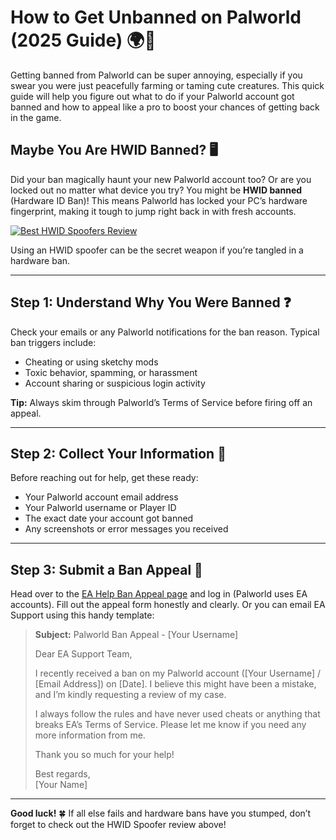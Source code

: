 # How to Get Unbanned on Palworld (2025 Guide) 🌍🚫

Getting banned from Palworld can be super annoying, especially if you swear you were just peacefully farming or taming cute creatures. This quick guide will help you figure out what to do if your Palworld account got banned and how to appeal like a pro to boost your chances of getting back in the game.

## Maybe You Are HWID Banned? 🖥️

Did your ban magically haunt your new Palworld account too? Or are you locked out no matter what device you try? You might be **HWID banned** (Hardware ID Ban)! This means Palworld has locked your PC’s hardware fingerprint, making it tough to jump right back in with fresh accounts.

[![Best HWID Spoofers Review](https://img.shields.io/badge/Best%20HWID%20Spoofers-Read%20Review-brightgreen?style=for-the-badge&logo=origin)](https://hwid-spoofer.mystrikingly.com/)

Using an HWID spoofer can be the secret weapon if you’re tangled in a hardware ban.

---

## Step 1: Understand Why You Were Banned ❓

Check your emails or any Palworld notifications for the ban reason. Typical ban triggers include:
- Cheating or using sketchy mods  
- Toxic behavior, spamming, or harassment  
- Account sharing or suspicious login activity  

**Tip:** Always skim through Palworld’s Terms of Service before firing off an appeal.

---

## Step 2: Collect Your Information 📝

Before reaching out for help, get these ready:
- Your Palworld account email address  
- Your Palworld username or Player ID  
- The exact date your account got banned  
- Any screenshots or error messages you received  

---

## Step 3: Submit a Ban Appeal 📧

Head over to the [EA Help Ban Appeal page](https://help.ea.com/en/help/account/information-about-banned-or-suspended-accounts/) and log in (Palworld uses EA accounts). Fill out the appeal form honestly and clearly. Or you can email EA Support using this handy template:

> **Subject:** Palworld Ban Appeal - [Your Username]  
>  
> Dear EA Support Team,  
>  
> I recently received a ban on my Palworld account ([Your Username] / [Email Address]) on [Date]. I believe this might have been a mistake, and I’m kindly requesting a review of my case.  
>  
> I always follow the rules and have never used cheats or anything that breaks EA’s Terms of Service. Please let me know if you need any more information from me.  
>  
> Thank you so much for your help!  
>  
> Best regards,  
> [Your Name]

---

**Good luck!** 🍀 If all else fails and hardware bans have you stumped, don’t forget to check out the HWID Spoofer review above!